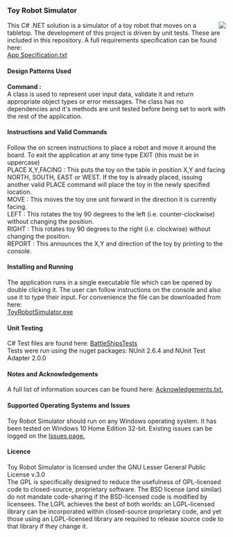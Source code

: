 <h3>Toy Robot Simulator</h3>
<img src = "https://github.com/jeff1978/Toy-Robot-Simulator/blob/master/robot.jpg" align = right>
This C# .NET solution is a simulator of a toy robot that moves on a tabletop. The development of this project is driven by unit tests. These are included in this repository. A full requirements specification can be found here:<br><a href = "https://github.com/jeff1978/Toy-Robot-Simulator/blob/master/ToyRobotSimulator/App%20Specification.txt">App Specification.txt</a>
<br><h4>Design Patterns Used</h4>
<b>Command :</b>
<br>A class is used to represent user input data, validate it and return appropriate object types or error messages. The class has no dependencies and it's methods are unit tested before being set to work with the rest of the application.
<h4>Instructions and Valid Commands</h4>
Follow the on screen instructions to place a robot and move it around the board. To exit the application at any time type EXIT (this must be in uppercase)
<br>PLACE X,Y,FACING : This puts the toy on the table in position X,Y and facing NORTH, SOUTH, EAST or WEST. If the toy is already placed, issuing another valid PLACE command will place the toy in the newly specified location.
<br>MOVE : This moves the toy one unit forward in the direction it is currently facing.
<br>LEFT : This rotates the toy 90 degrees to the left (i.e. counter-clockwise) without changing the position.
<br>RIGHT : This rotates toy 90 degrees to the right (i.e. clockwise) without changing the position.
<br>REPORT : This announces the X,Y and direction of the toy by printing to the console.
<h4>Installing and Running</h4>
The application runs in a single executable file which can be opened by double clicking it. The user can follow instructions on the console and also use it to type their input. For convenience the file can be downloaded from here:
<br><a href = "https://github.com/jeff1978/Toy-Robot-Simulator/blob/master/ToyRobotSimulator/bin/Debug/ToyRobotSimulator.exe">ToyRobotSimulator.exe</a>
<h4>Unit Testing</h4>
C# Test files are found here: <a href = "https://github.com/jeff1978/Toy-Robot-Simulator/tree/master/ToyRobotSimulator.Test">BattleShipsTests</a>
<br>Tests were run using the nuget packages: NUnit 2.6.4 and NUnit Test Adapter 2.0.0
<h4>Notes and Acknowledgements</h4>
A full list of information sources can be found here: <a href = "https://github.com/jeff1978/Toy-Robot-Simulator/blob/master/ToyRobotSimulator/Acknowledgements.txt">Acknowledgements.txt.</a>
<h4>Supported Operating Systems and Issues</h4>
Toy Robot Simulator should run on any Windows operating system. It has been tested on Windows 10 Home Edition 32-bit. Existing issues can be logged on the <a href = "https://github.com/jeff1978/Toy-Robot-Simulator/issues">Issues page.</a>
<h4>Licence</h4>
Toy Robot Simulator is licensed under the GNU Lesser General Public License v.3.0<br>
The GPL is specifically designed to reduce the usefulness of GPL-licensed code to closed-source, proprietary software. The BSD license (and similar) do not mandate code-sharing if the BSD-licensed code is modified by licensees. The LGPL achieves the best of both worlds: an LGPL-licensed library can be incorporated within closed-source proprietary code, and yet those using an LGPL-licensed library are required to release source code to that library if they change it.
